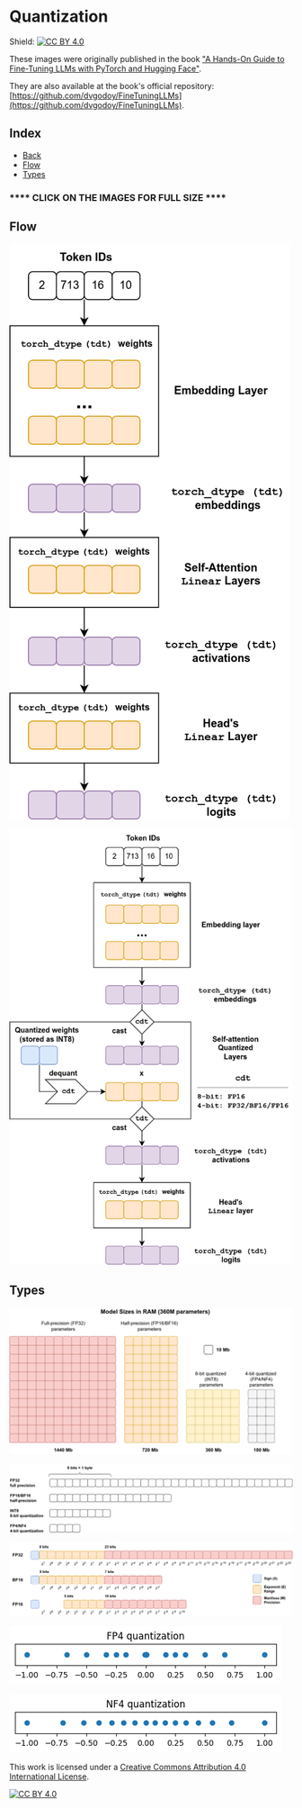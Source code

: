 # Quantization

Shield: [![CC BY 4.0][cc-by-shield]][cc-by]

These images were originally published in the book ["A Hands-On Guide to Fine-Tuning LLMs with PyTorch and Hugging Face"](https://pytorchstepbystep.com/llms).

They are also available at the book's official repository: [https://github.com/dvgodoy/FineTuningLLMs](https://github.com/dvgodoy/FineTuningLLMs).

## Index

- [Back](https://github.com/dvgodoy/LLM-visuals)
- [Flow](#flow)
- [Types](#types)

### **** CLICK ON THE IMAGES FOR FULL SIZE ****

## Flow

[![](https://raw.githubusercontent.com/dvgodoy/LLM-visuals/main/Quantization/type_flow_regular.png)](https://raw.githubusercontent.com/dvgodoy/LLM-visuals/main/Quantization/type_flow_regular.png)

[![](https://raw.githubusercontent.com/dvgodoy/LLM-visuals/main/Quantization/type_flow_qt.png)](https://raw.githubusercontent.com/dvgodoy/LLM-visuals/main/Quantization/type_flow_qt.png)

## Types

[![](https://raw.githubusercontent.com/dvgodoy/LLM-visuals/main/Quantization/model_sizes.png)](https://raw.githubusercontent.com/dvgodoy/LLM-visuals/main/Quantization/model_sizes.png)

[![](https://raw.githubusercontent.com/dvgodoy/LLM-visuals/main/Quantization/type_sizes.png)](https://raw.githubusercontent.com/dvgodoy/LLM-visuals/main/Quantization/type_sizes.png)

[![](https://raw.githubusercontent.com/dvgodoy/LLM-visuals/main/Quantization/types_comparison.png)](https://raw.githubusercontent.com/dvgodoy/LLM-visuals/main/Quantization/types_comparison.png)

[![](https://raw.githubusercontent.com/dvgodoy/LLM-visuals/main/Quantization/fp4_bins.png)](https://raw.githubusercontent.com/dvgodoy/LLM-visuals/main/Quantization/fp4_bins.png)

[![](https://raw.githubusercontent.com/dvgodoy/LLM-visuals/main/Quantization/nf4_bins.png)](https://raw.githubusercontent.com/dvgodoy/LLM-visuals/main/Quantization/nf4_bins.png)

This work is licensed under a
[Creative Commons Attribution 4.0 International License][cc-by].

[![CC BY 4.0][cc-by-image]][cc-by]

[cc-by]: http://creativecommons.org/licenses/by/4.0/
[cc-by-image]: https://i.creativecommons.org/l/by/4.0/88x31.png
[cc-by-shield]: https://img.shields.io/badge/License-CC%20BY%204.0-lightgrey.svg
